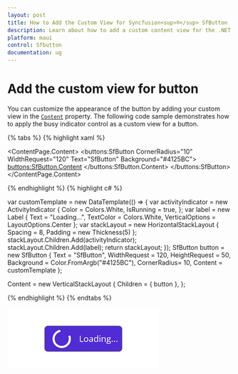 ```yaml
---
layout: post
title: How to Add the Custom View for Syncfusion<sup>®</sup> SfButton
description: Learn about how to add a custom content view for the .NET MAUI Toolkit's SfButton control in detail.
platform: maui
control: Sfbutton
documentation: ug
---
```


# Add the custom view for button

You can customize the appearance of the button by adding your custom view in the [`Content`](https://help.syncfusion.com/cr/maui-toolkit/Syncfusion.Maui.Toolkit.Buttons.SfButton.html#Syncfusion_Maui_Toolkit_Buttons_SfButton_Content) property. The following code sample demonstrates how to apply the busy indicator control as a custom view for a button.

{% tabs %}
{% highlight xaml %}


<ContentPage.Content>
    <buttons:SfButton  CornerRadius="10"  WidthRequest="120" Text="SfButton" Background="#4125BC">
        <buttons:SfButton.Content>
            <DataTemplate>
                <HorizontalStackLayout Spacing = "8" Padding="5">
                    <ActivityIndicator Color = "White" IsRunning="True"/>
                    <Label Text = "Loading..." VerticalOptions="Center" TextColor="White"/>
                </HorizontalStackLayout>
            </DataTemplate>
        </buttons:SfButton.Content>
    </buttons:SfButton>
</ContentPage.Content>

{% endhighlight %}
{% highlight c# %}
 
var customTemplate = new DataTemplate(() =>
{
    var activityIndicator = new ActivityIndicator
    {
        Color = Colors.White,
        IsRunning = true,
    };
    var label = new Label
    {
        Text = "Loading...",
        TextColor = Colors.White,
        VerticalOptions = LayoutOptions.Center
    };
    var stackLayout = new HorizontalStackLayout
    {
        Spacing = 8,
        Padding = new Thickness(5)
    };
    stackLayout.Children.Add(activityIndicator);
    stackLayout.Children.Add(label);
    return stackLayout;
});
SfButton button = new SfButton
{
    Text = "SfButton",
    WidthRequest = 120,
    HeightRequest = 50,
    Background = Color.FromArgb("#4125BC"),
    CornerRadius= 10,
    Content = customTemplate
};

Content = new VerticalStackLayout
{
    Children = { button },
};

{% endhighlight %}
{% endtabs %}

![SfButton with custom view](images/button-content.png)